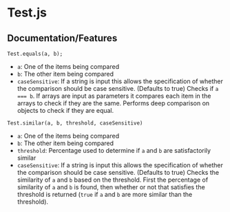 # Test.js
## Documentation/Features
```
Test.equals(a, b);
```
- `a`: One of the items being compared
- `b`: The other item being compared
- `caseSensitive`: If a string is input this allows the specification of whether the comparison should be case sensitive. (Defaults to true)
Checks if `a === b`. If arrays are input as parameters it compares each item in the arrays to check if they are the same. Performs deep comparison on objects to check if they are equal.
```
Test.similar(a, b, threshold, caseSensitive)
```
- `a`: One of the items being compared
- `b`: The other item being compared
- `threshold`: Percentage used to determine if `a` and `b` are satisfactorily similar
- `caseSensitive`: If a string is input this allows the specification of whether the comparison should be case sensitive. (Defaults to true)
Checks the similarity of `a` and `b` based on the threshold. First the percentage of similarity of `a` and `b` is found, then whether or not that satisfies the threshold is returned (`true` if `a` and `b` are more similar than the threshold).
